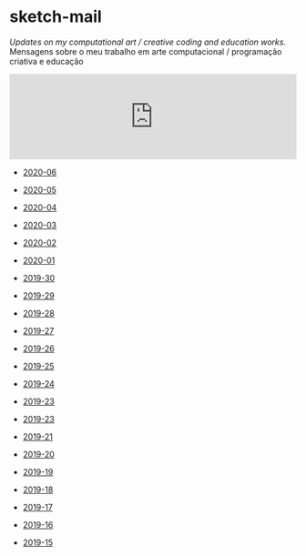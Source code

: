 # sketch-mail

*Updates on my computational art / creative coding and education works.*
Mensagens sobre o meu trabalho em arte computacional / programação criativa e educação 

<iframe class="mj-w-res-iframe" frameborder="0" scrolling="no" marginheight="0" marginwidth="0" src="https://app.mailjet.com/widget/iframe/4cee/i7Q" width="100%"></iframe>

<script type="text/javascript" src="https://app.mailjet.com/statics/js/iframeResizer.min.js"></script>

- [2020-06](https://abav.lugaralgum.com/sketch-mail/2020-06)

- [2020-05](https://abav.lugaralgum.com/sketch-mail/2020-05)

- [2020-04](https://abav.lugaralgum.com/sketch-mail/2020-04)

- [2020-03](https://abav.lugaralgum.com/sketch-mail/2020-03)

- [2020-02](https://abav.lugaralgum.com/sketch-mail/2020-02)

- [2020-01](https://abav.lugaralgum.com/sketch-mail/2020-01)

- [2019-30](https://abav.lugaralgum.com/sketch-mail/2019-30)

- [2019-29](https://abav.lugaralgum.com/sketch-mail/2019-29)

- [2019-28](https://abav.lugaralgum.com/sketch-mail/2019-28)

- [2019-27](https://abav.lugaralgum.com/sketch-mail/2019-27)

- [2019-26](https://abav.lugaralgum.com/sketch-mail/2019-26)

- [2019-25](https://abav.lugaralgum.com/sketch-mail/2019-25)

- [2019-24](https://abav.lugaralgum.com/sketch-mail/2019-24)

- [2019-23](https://abav.lugaralgum.com/sketch-mail/2019-23)

- [2019-23](https://abav.lugaralgum.com/sketch-mail/2019-22)

- [2019-21](https://abav.lugaralgum.com/sketch-mail/2019-21)

- [2019-20](https://abav.lugaralgum.com/sketch-mail/2019-20)

- [2019-19](https://abav.lugaralgum.com/sketch-mail/2019-19)

- [2019-18](https://abav.lugaralgum.com/sketch-mail/2019-18)

- [2019-17](https://abav.lugaralgum.com/sketch-mail/2019-17)

- [2019-16](https://abav.lugaralgum.com/sketch-mail/2019-16)

- [2019-15](https://abav.lugaralgum.com/sketch-mail/2019-15)
